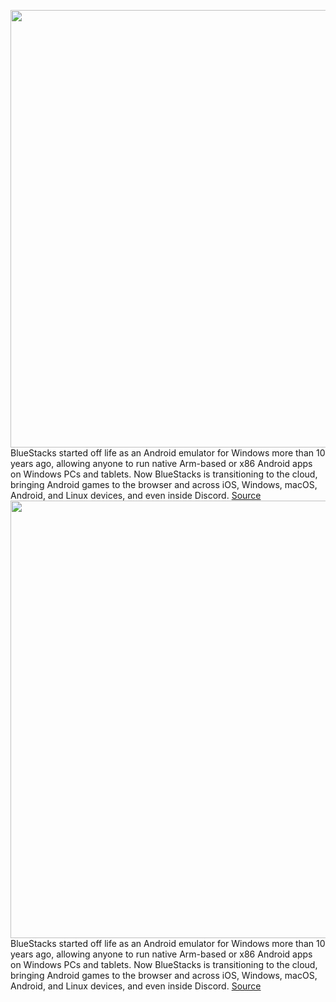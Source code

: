 <img src='https://cdn.vox-cdn.com/thumbor/lv6zJsjZwLthDaAGZyYM96-JeRE=/0x0:1920x1080/1200x800/filters:focal(807x387:1113x693)/cdn.vox-cdn.com/uploads/chorus_image/image/69930563/bluestacksx.0.jpg' width='700px' /><br/>
BlueStacks started off life as an Android emulator for Windows more than 10 years ago, allowing anyone to run native Arm-based or x86 Android apps on Windows PCs and tablets. Now BlueStacks is transitioning to the cloud, bringing Android games to the browser and across iOS, Windows, macOS, Android, and Linux devices, and even inside Discord.
<a href='https://www.theverge.com/2021/9/30/22701930/bluestacks-x-android-games-browser-free-cloud-gaming'> Source <a/><img src='https://cdn.vox-cdn.com/thumbor/lv6zJsjZwLthDaAGZyYM96-JeRE=/0x0:1920x1080/1200x800/filters:focal(807x387:1113x693)/cdn.vox-cdn.com/uploads/chorus_image/image/69930563/bluestacksx.0.jpg' width='700px' /><br/>
BlueStacks started off life as an Android emulator for Windows more than 10 years ago, allowing anyone to run native Arm-based or x86 Android apps on Windows PCs and tablets. Now BlueStacks is transitioning to the cloud, bringing Android games to the browser and across iOS, Windows, macOS, Android, and Linux devices, and even inside Discord.
<a href='https://www.theverge.com/2021/9/30/22701930/bluestacks-x-android-games-browser-free-cloud-gaming'> Source <a/>